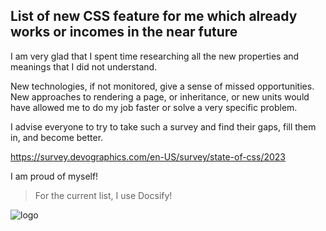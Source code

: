 ## List of new CSS feature for me which already works or incomes in the near future

I am very glad that I spent time researching all the new properties and meanings that I did not understand.

New technologies, if not monitored, give a sense of missed opportunities.
New approaches to rendering a page, or inheritance, or new units would have allowed me to do my job faster or solve a very specific problem.

I advise everyone to try to take such a survey and find their gaps, fill them in, and become better.

https://survey.devographics.com/en-US/survey/state-of-css/2023

I am proud of myself!

> For the current list, I use Docsify!

![logo](https://docsify.js.org/_media/icon.svg ':size=50x100')